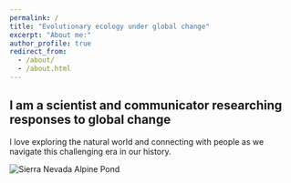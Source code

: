 ```yaml
---
permalink: /
title: "Evolutionary ecology under global change"
excerpt: "About me:"
author_profile: true
redirect_from: 
  - /about/
  - /about.html
---
```


I am a scientist and communicator researching responses to global change
-
I love exploring the natural world and connecting with people as we navigate this challenging era in our history.

![Sierra Nevada Alpine Pond](C:\Users\prile\Documents\Website\eprileson.github.io\images\PXL_20220510_195253982.jpg "getting cold feet while exploring nature")
